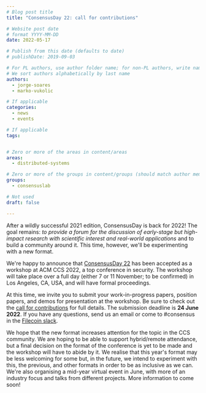 ```yaml
---
# Blog post title
title: "ConsensusDay 22: call for contributions"

# Website post date
# format YYYY-MM-DD
date: 2022-05-17

# Publish from this date (defaults to date)
# publishDate: 2019-09-03

# For PL authors, use author folder name; for non-PL authors, write name as in paper within ""
# We sort authors alphabetically by last name
authors:
  - jorge-soares
  - marko-vukolic

# If applicable
categories:
  - news
  - events

# If applicable
tags:


# Zero or more of the areas in content/areas
areas:
  - distributed-systems

# Zero or more of the groups in content/groups (should match author membership)
groups:
  - consensuslab

# Not used
draft: false

---
```


After a wildly successful 2021 edition, ConsensusDay is back for 2022! The goal remains: *to provide a forum for the discussion of early-stage but high-impact research with scientific interest and real-world applications* and to build a community around it. This time, however, we'll be experimenting with a new format.

We're happy to announce that [ConsensusDay 22](/sites/consensusday22/) has been accepted as a workshop at ACM CCS 2022, a top conference in security. The workshop will take place over a full day (either 7 or 11 November; to be confirmed) in Los Angeles, CA, USA, and will have formal proceedings.

At this time, we invite you to submit your work-in-progress papers, position papers, and demos for presentation at the workshop. Be sure to check out the [call for contributions](/sites/consensusday22/calls/) for full details. The submission deadline is **24 June 2022**. If you have any questions, send us an email or come to #consensus in the [Filecoin slack](https://filecoin.io/slack).

We hope that the new format increases attention for the topic in the CCS community. We are hoping to be able to support hybrid/remote attendance, but a final decision on the format of the conference is yet to be made and the workshop will have to abide by it. We realise that this year's format may be less welcoming for some but, in the future, we intend to experiment with this, the previous, and other formats in order to be as inclusive as we can. We're also organising a mid-year virtual event in June, with more of an industry focus and talks from different projects. More information to come soon!
